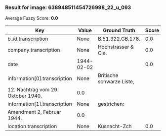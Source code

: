 ### Result for image: 638948511454726998_22_u_093
Average Fuzzy Score: **0.0**
<small>

| Key | Value | Ground Truth | Score |
| --- | --- | --- | --- |
| b_id.transcription | None | B.51.322.GB.178. | 0.0 |
| company.transcription | None | Hochstrasser & Cie. | 0.0 |
| date | 1944-02-02 |  | 0.0 |
| information[0].transcription | None | Britische schwarze Liste,
12. Nachtrag vom 29. Oktober 1940. | 0.0 |
| information[1].transcription | None | gestrichen:
Amendment 2, Februar 1944. | 0.0 |
| location.transcription | None | Küsnacht-Zch | 0.0 |

</small>
